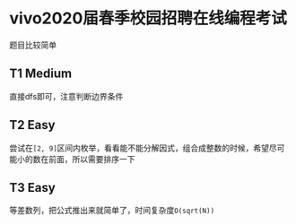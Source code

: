 # vivo2020届春季校园招聘在线编程考试

题目比较简单

## T1 Medium
直接dfs即可，注意判断边界条件

## T2 Easy
尝试在`[2, 9]`区间内枚举，看看能不能分解因式，组合成整数的时候，希望尽可能小的数在前面，所以需要排序一下

## T3 Easy
等差数列，把公式推出来就简单了，时间复杂度`O(sqrt(N))`
